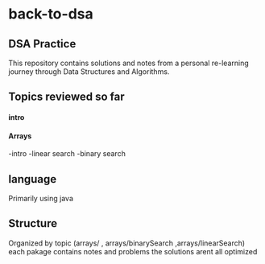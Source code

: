 # back-to-dsa

## DSA Practice

This repository contains solutions and notes from a personal re-learning journey through Data Structures and Algorithms.


##  Topics reviewed so far

#### intro

#### Arrays
-intro
-linear search
-binary search 

## language
Primarily using java

## Structure
Organized by topic (arrays/ , arrays/binarySearch ,arrays/linearSearch) each pakage contains notes and problems the solutions arent all optimized









